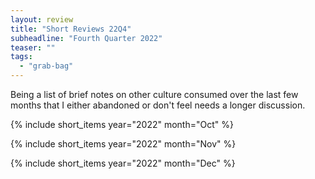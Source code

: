 ```yaml
---
layout: review
title: "Short Reviews 22Q4"
subheadline: "Fourth Quarter 2022"
teaser: ""
tags:
  - "grab-bag"
---
```


Being a list of brief notes on other culture consumed over the last few months that I either abandoned or don't feel needs a longer discussion.

{% include short_items year="2022" month="Oct" %}

{% include short_items year="2022" month="Nov" %}

{% include short_items year="2022" month="Dec" %}
